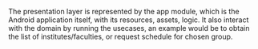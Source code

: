 The presentation layer is represented by the app module, which is the Android application itself, with its resources, assets, logic.
It also interact with the domain by running the usecases, an example would be to obtain the list of institutes/faculties, or request schedule for chosen group.